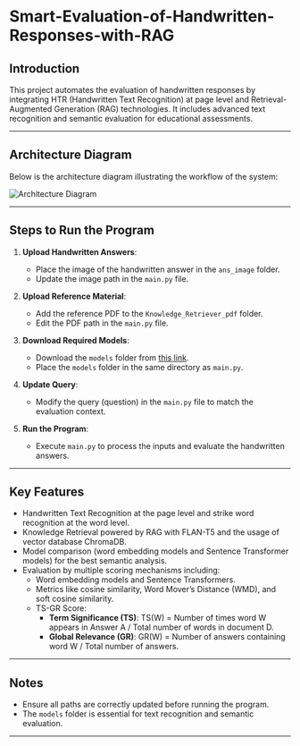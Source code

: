 # Smart-Evaluation-of-Handwritten-Responses-with-RAG

## Introduction
This project automates the evaluation of handwritten responses by integrating HTR (Handwritten Text Recognition) at page level and Retrieval-Augmented Generation (RAG) technologies. It includes advanced text recognition and semantic evaluation for educational assessments.

---
## Architecture Diagram

Below is the architecture diagram illustrating the workflow of the system:

![Architecture Diagram](<image-url-or-path>)

---

## Steps to Run the Program

1. **Upload Handwritten Answers**:
   - Place the image of the handwritten answer in the `ans_image` folder.
   - Update the image path in the `main.py` file.

2. **Upload Reference Material**:
   - Add the reference PDF to the `Knowledge_Retriever_pdf` folder.
   - Edit the PDF path in the `main.py` file.

3. **Download Required Models**:
   - Download the `models` folder from [this link](<https://drive.google.com/drive/folders/1I1Sb6CxMNrrsu5mM8aiuqfJ-UBl11E0W?usp=sharing>).
   - Place the `models` folder in the same directory as `main.py`.

4. **Update Query**:
   - Modify the query (question) in the `main.py` file to match the evaluation context.

5. **Run the Program**:
   - Execute `main.py` to process the inputs and evaluate the handwritten answers.

---

## Key Features

- Handwritten Text Recognition at the page level and strike word recognition at the word level.
- Knowledge Retrieval powered by RAG with FLAN-T5 and the usage of vector database ChromaDB.
- Model comparison (word embedding models and Sentence Transformer models) for the best semantic analysis.
- Evaluation by multiple scoring mechanisms including:
  - Word embedding models and Sentence Transformers.
  - Metrics like cosine similarity, Word Mover’s Distance (WMD), and soft cosine similarity.
  - TS-GR Score:
    - **Term Significance (TS)**: TS(W) = Number of times word W appears in Answer A / Total number of words in document D.
    - **Global Relevance (GR)**: GR(W) = Number of answers containing word W / Total number of answers.

---

## Notes

- Ensure all paths are correctly updated before running the program.
- The `models` folder is essential for text recognition and semantic evaluation.

---
